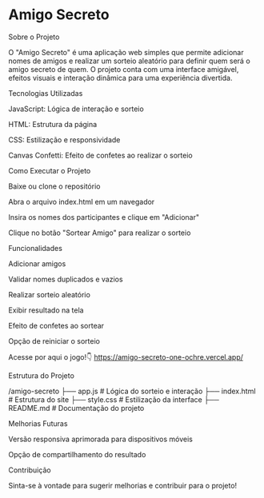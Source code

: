 # Amigo Secreto

Sobre o Projeto

O "Amigo Secreto" é uma aplicação web simples que permite adicionar nomes de amigos e realizar um sorteio aleatório para definir quem será o amigo secreto de quem. O projeto conta com uma interface amigável, efeitos visuais e interação dinâmica para uma experiência divertida.

Tecnologias Utilizadas

JavaScript: Lógica de interação e sorteio

HTML: Estrutura da página

CSS: Estilização e responsividade

Canvas Confetti: Efeito de confetes ao realizar o sorteio

Como Executar o Projeto

Baixe ou clone o repositório

Abra o arquivo index.html em um navegador

Insira os nomes dos participantes e clique em "Adicionar"

Clique no botão "Sortear Amigo" para realizar o sorteio

Funcionalidades

Adicionar amigos

Validar nomes duplicados e vazios

Realizar sorteio aleatório

Exibir resultado na tela

Efeito de confetes ao sortear

Opção de reiniciar o sorteio

Acesse por aqui o jogo!👇
https://amigo-secreto-one-ochre.vercel.app/

Estrutura do Projeto

/amigo-secreto
├── app.js          # Lógica do sorteio e interação
├── index.html      # Estrutura do site
├── style.css       # Estilização da interface
├── README.md       # Documentação do projeto        

Melhorias Futuras

Versão responsiva aprimorada para dispositivos móveis

Opção de compartilhamento do resultado

Contribuição

Sinta-se à vontade para sugerir melhorias e contribuir para o projeto!